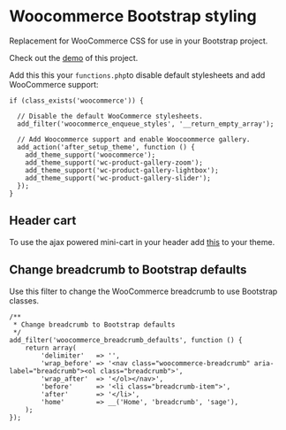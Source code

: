 # Woocommerce Bootstrap styling
Replacement for WooCommerce CSS for use in your Bootstrap project.

Check out the [demo](https://middelham.nl/sagestarter/shop) of this project.

Add this this your `functions.php`to disable default stylesheets and add WooCommerce support:

```
if (class_exists('woocommerce')) {

  // Disable the default WooCommerce stylesheets.
  add_filter('woocommerce_enqueue_styles', '__return_empty_array');
  
  // Add Woocommerce support and enable Woocoommerce gallery.
  add_action('after_setup_theme', function () {
    add_theme_support('woocommerce');
    add_theme_support('wc-product-gallery-zoom');
    add_theme_support('wc-product-gallery-lightbox');
    add_theme_support('wc-product-gallery-slider');
  });
}
```

## Header cart
To use the ajax powered mini-cart in your header add [this](https://github.com/MoshCat/woocommerce-header-cart/blob/master/woocommerce-header-cart.php) to your theme. 

## Change breadcrumb to Bootstrap defaults
Use this filter to change the WooCommerce breadcrumb to use Bootstrap classes.
```
/**
 * Change breadcrumb to Bootstrap defaults
 */
add_filter('woocommerce_breadcrumb_defaults', function () {
    return array(
        'delimiter'   => '',
        'wrap_before' => '<nav class="woocommerce-breadcrumb" aria-label="breadcrumb"><ol class="breadcrumb">',
        'wrap_after'  => '</ol></nav>',
        'before'      => '<li class="breadcrumb-item">',
        'after'       => '</li>',
        'home'        => __('Home', 'breadcrumb', 'sage'),
    );
});
````
